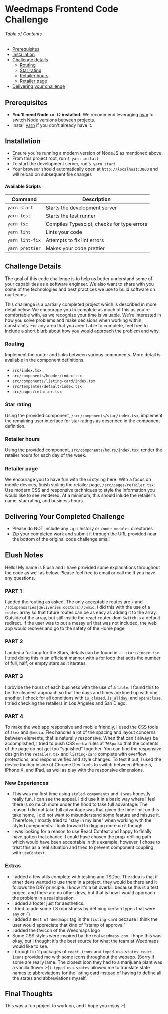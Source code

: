 # Weedmaps Frontend Code Challenge

###### Table of Contents

- [Prerequisites](#prerequisites)
- [Installation](#installation)
- [Challenge details](#challenge-details)
  - [Routing](#routing)
  - [Star rating](#star-rating)
  - [Retailer hours](#retailer-hours)
  - [Retailer page](#retailer-page)
- [Delivering your challenge](#delivering-your-completed-challenge)

## Prerequisites

- **You'll need Node `>= 12` installed.** We recommend leveraging
  [nvm](https://github.com/creationix/nvm) to switch Node versions between projects.
- Install [yarn](https://yarnpkg.com/en/docs/install) if you don't already have it.

## Installation

- Ensure you're running a modern version of NodeJS as mentioned above
- From this project root, run `$ yarn install`
- To start the development server, run `$ yarn start`
- Your browser should automatically open at `http://localhost:3000` and will reload on subsequent file changes

#### Available Scripts

| Command         | Description                                |
| --------------- | ------------------------------------------ |
| `yarn start`    | Starts the development server              |
| `yarn test`     | Starts the test runner                     |
| `yarn tsc`      | Compiles Typescipt, checks for type errors |
| `yarn lint`     | Lints your code                            |
| `yarn lint-fix` | Attempts to fix lint errors                |
| `yarn prettier` | Makes your code prettier                   |

## Challenge Details

The goal of this code challenge is to help us better understand some of your capabilities as a software engineer. We also want to share with you some of the technologies and best practices we use to build software on our teams.

This challenge is a partially completed project which is described in more detail below. We encourage you to complete as much of this as you're comfortable with, as we recognize your time is valuable. We're interested in how you solve problems and make decisions when working within constraints. For any area that you aren't able to complete, feel free to include a short blurb about how you would approach the problem and why.

### Routing

Implement the router and links between various components. More detail is available in the component definitions.

- `src/index.tsx`
- `src/components/header/index.tsx`
- `src/components/listing-card/index.tsx`
- `src/templates/default/index.tsx`
- `src/pages/retailer.tsx`

### Star rating

Using the provided component, `/src/components/star/index.tsx`, implement the remaining user interface for star ratings as described in the component definition.

### Retailer hours

Using the provided component, `src/components/hours/index.tsx`, render the retailer hours for each day of the week.

### Retailer page

We encourage you to have fun with the ui styling here. With a focus on mobile devices, finish styling the retailer page, `/src/pages/retailer.tsx`. Use modern CSS and responsive techniques to style the information you would like to see rendered. At a minimum, this should inlude the retailer's name, star rating, and business hours.

## Delivering Your Completed Challenge

- Please do NOT include any `.git` history or `/node_modules` directories
- Zip your completed work and submit it through the URL provided near the bottom of the original code challenge email

## Elush Notes

Hello! My name is Elush and I have provided some explanations throughout the code as well as below. Please feel free to email or call me if you have any questions.

### PART 1

I added the routing as asked. The only acceptable routes are `/` and `/(dispensaries|deliveries|doctors)/:wmid`. I did this with the use of a `routes` array so that future routes can be as easy as adding it to the array. Outside of the array, but still inside the react-router-dom `Switch` is a default redirect. If the user was to put a messy url that was not included, the web app would recover and go to the safety of the Home page.

### PART 2

I added a for loop for the Stars, details can be found in `...stars/index.tsx`. I tried doing this in an efficient manner with a for loop that adds the number of full, half, or empty stars as it iterates.

### PART 3

I provide the hours of each business with the use of a `table`. I found this to be the cleanest approach so that the days and times are lined up with one another. I check for all conditions with `is_closed`, `is_allday`, and `open`/`close`. I tried checking the retailers in Los Angeles and San Diego.

### PART 4

To make the web app responsive and mobile friendly, I used the CSS tools of `flex` and `@media`. Flex handles a lot of the spacing and layout concerns between elements, that is naturally responsive. When that can't always be accomplished, I tried to push CSS `media` rules at `768px` so that the contents of the page do not get too "squished" together. You can find the responsive design in the `retailer.tsx` and `listing-card` complete with overflow protections, and responsive flex and style changes. To test it out, I used the device toolbar inside of Chrome Dev Tools to switch between iPhone 5, iPhone X, and iPad, as well as play with the responsive dimensions.

### New Experiences

- This was my first time using `styled-components` and it was honestly really fun. I can see the appeal. I did use it in a basic way where I feel there is so much more under the hood to take full advantage. The reason I did not take full advantage was that given the time limit on this take home, I did not want to misunderstand some feature and misuse it. Therefore, I mostly tried to "stay in my lane" when working with the styled components. I look forward to digging more on it though.
- I was looking for a reason to use React Context and happy to finally have gotten that chance. I could have chosen the prop-drilling path which would have been acceptable in this example; however, I chose to treat this as a real situation and tried to prevent component coupling with `useContext`.

### Extras

- I added a few utils complete with testing and TSDoc. The idea is that if other devs wanted to use them in a project, they would be there and it follows the DRY principle. I know it's a bit overkill because this is a test project and there are no other devs, but that is how I would approach the problem in a real situation.
- I added a footer just for aesthetics.
- I tried to add some TS robustness by defining certain types that were `any` or `{}`
- I added a `Best of Weedmaps` tag in the `listing-card` because I think the user would appreciate that kind of "stamp of approval"
- I added the favicon of the Weedmaps logo
- Some CSS styles were inspired by the real `weedmaps.com`. I hope this was okay, but I thought it's the best source for what the team at Weedmaps would like to see.
- I brought in 2 packages of `react-icons` and `typed-usa-states`. `react-icons` provided me with some icons throughout the webapp. (Sorry if some are really lame. The closest icon they had to a marijuana plant was a vanilla flower :-)). `typed-usa-states` allowed me to translate state names to abbreviations for the listing card instead of having to define all the states and abbreviations myself.

## Final Thoughts

This was a fun project to work on, and I hope you enjoy :-)
